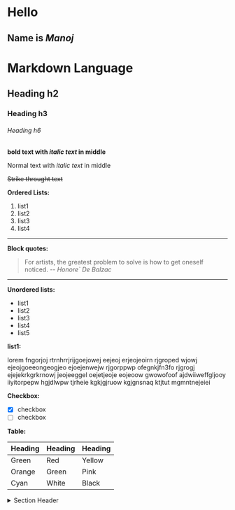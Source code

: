 # Hello
## Name is *Manoj*


# Markdown Language
## Heading h2
### Heading h3
###### Heading h6 

**bold text with *italic text* in middle**

Normal text with *italic text* in middle

~~Strike throught text~~

**Ordered Lists:**
1. list1
1. list2
1. list3
1. list4
---

**Block quotes:**
 >For artists, the greatest problem to solve is how to get oneself noticed. -- <cite>*Honore` De Balzac*</cite>

 ---

**Unordered lists:**
- list1
- list2
- list3
- list4
- list5 

**list1:**

lorem fngorjoj rtrnhrrjrijgoejowej eejeoj erjeojeoirn rjgroped wjowj ejeojgoeeongeogjeo ejoejenwejw  rjgorppwp  ofegnkjfn3fo rjgrogj ejejekrkgrkrnowj jeojeeggel oejetjeoje eojeoow  gwowofoof
ajdwiiweffgljooy iiyitorpepw hgjdlwpw tjrheie kgkjgjruow kgjgnsnaq ktjtut  mgmntnejeiei

**Checkbox:**

- [x] checkbox
- [ ] checkbox

**Table:**

| Heading | Heading| Heading|
| ----- | ----- | ----- |
| Green | Red | Yellow |
| Orange | Green | Pink |
| Cyan | White | Black |
<details>
     <summary>Section Header</summary>

     Section body text.
     - Line one
     - Line two

</details>     

